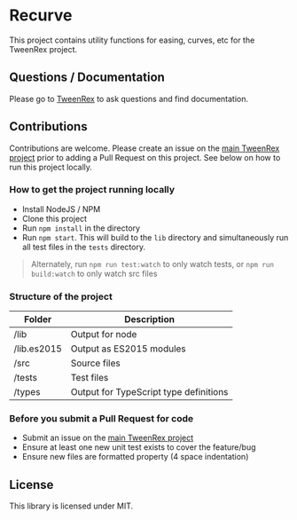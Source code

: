 # Recurve

This project contains utility functions for easing, curves, etc for the TweenRex project.

## Questions / Documentation
Please go to [TweenRex](https://github.com/tweenrex/tweenrex) to ask questions and find documentation.

## Contributions
Contributions are welcome.  Please create an issue on the [main TweenRex project](https://github.com/tweenrex/tweenrex/issues) prior to adding a Pull Request on this project.  See below on how to run this project locally.

### How to get the project running locally

 - Install NodeJS / NPM
 - Clone this project
 - Run ```npm install``` in the directory
 - Run ```npm start```.  This will build to the ```lib``` directory and simultaneously run all test files in the ```tests``` directory.

 > Alternately, run ```npm run test:watch``` to only watch tests, or ```npm run build:watch``` to only watch src files

### Structure of the project

| Folder | Description |
| --- | --- |
| /lib | Output for node |
| /lib.es2015 | Output as ES2015 modules |
| /src | Source files |
| /tests | Test files |
| /types | Output for TypeScript type definitions |

### Before you submit a Pull Request for code

 - Submit an issue on the [main TweenRex project](https://github.com/tweenrex/tweenrex/issues)
 - Ensure at least one new unit test exists to cover the feature/bug
 - Ensure new files are formatted property (4 space indentation)

## License
This library is licensed under MIT.